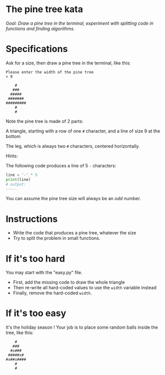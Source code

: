 # The pine tree kata

*Goal: Draw a pine tree in the terminal, experiment with splitting
code in functions and finding algorithms*.


# Specifications

Ask for a size, then draw a pine tree in the terminal, like this:

```
Please enter the width of the pine tree
> 9

    #
   ###
  #####
 #######
#########
    #
    #
```

Note the pine tree is made of 2 parts:

A triangle, starting with a row of one `#` character,
and a line of size 9 at the bottom

The leg, which is always two `#` characters, centered
horizontally.

Hints:

The following code produces a line of 5 `-` characters:

```python
line = '-' * 5
print(line)
# output:
-----
```

You can assume the pine tree size will always be an *odd* number.

# Instructions

* Write the code that produces a pine tree, whatever the size
* Try to split the problem in small functions.

# If it's too hard

You may start with the "easy.py" file.

* First, add the missing code to draw the whole triangle
* Then re-write all hard-coded values to use the `width` variable
  instead
* Finally, remove the hard-coded `width`.

# If it's too easy

It's the holiday season ! Your job is to place some random balls inside
the tree, like this:

```
    #
   ###
  #x###
 #####x#
#x##x####
    #
    #
```
